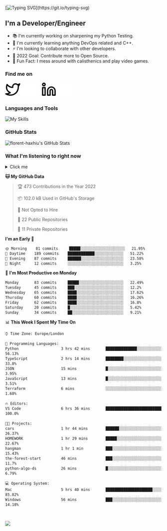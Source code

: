 [![Typing SVG](https://readme-typing-svg.herokuapp.com/?font=Edu+TAS+Beginner&size=32&color=white&lines=Welcome+to+my+Profile;)](https://git.io/typing-svg)

## I'm a Developer/Engineer

- 📚 I'm currently working on sharpening my Python Testing.
- 🏫 I'm currently learning anything DevOps related and C++.
- ⚡ I'm looking to collaborate with other developers.
- 🎯 2022 Goal: Contribute more to Open Source.
- 🎉 Fun Fact: I mess around with calisthenics and play video games.

### Find me on
[![website](./img/twitter-light.svg)](https://twitter.com/florenthaxhiu#gh-light-mode-only)
[![website](./img/twitter-dark.svg)](https://twitter.com/florenthaxhiu#gh-dark-mode-only)
&nbsp;&nbsp;
[![website](./img/linkedin-light.svg)](https://linkedin.com/in/florenthaxhiu#gh-light-mode-only)
[![website](./img/linkedin-dark.svg)](https://linkedin.com/in/florenthaxhiu#gh-dark-mode-only)

### Languages and Tools

![My Skills](https://skillicons.dev/icons?i=html,css,js,react,nodejs,python,django,postgres,sass,bootstrap,vscode,aws,bash,docker,kubernetes,figma,github,jenkins,linux,nginx,git)

### GitHub Stats

![florent-haxhiu's GitHub Stats](https://github-readme-stats.vercel.app/api?username=florent-haxhiu&show_icons=true&theme=dark)

<!-- ### Most used languages

<details>
    <summary>Click me</summary>



</details> -->

<!-- <br/> -->

### What I'm listening to right now

<details>
    <summary>Click me</summary>

[![spotify-github-profile](https://spotify-github-profile.vercel.app/api/view?uid=ndyngu2b76zsxvzypy6255y3y&cover_image=true&theme=natemoo-re&bar_color_cover=true&bar_color=57b654)](https://spotify-github-profile.vercel.app/api/view?uid=ndyngu2b76zsxvzypy6255y3y&redirect=true)

</details>

<!--START_SECTION:waka-->
**🐱 My GitHub Data** 

> 🏆 473 Contributions in the Year 2022
 > 
> 📦 102.0 kB Used in GitHub's Storage 
 > 
> 🚫 Not Opted to Hire
 > 
> 📜 22 Public Repositories 
 > 
> 🔑 11 Private Repositories  
 > 
**I'm an Early 🐤** 

```text
🌞 Morning    81 commits     █████░░░░░░░░░░░░░░░░░░░░   21.95% 
🌆 Daytime    189 commits    ████████████░░░░░░░░░░░░░   51.22% 
🌃 Evening    87 commits     ██████░░░░░░░░░░░░░░░░░░░   23.58% 
🌙 Night      12 commits     ░░░░░░░░░░░░░░░░░░░░░░░░░   3.25%

```
📅 **I'm Most Productive on Monday** 

```text
Monday       83 commits     █████░░░░░░░░░░░░░░░░░░░░   22.49% 
Tuesday      45 commits     ███░░░░░░░░░░░░░░░░░░░░░░   12.2% 
Wednesday    65 commits     ████░░░░░░░░░░░░░░░░░░░░░   17.62% 
Thursday     60 commits     ████░░░░░░░░░░░░░░░░░░░░░   16.26% 
Friday       62 commits     ████░░░░░░░░░░░░░░░░░░░░░   16.8% 
Saturday     20 commits     █░░░░░░░░░░░░░░░░░░░░░░░░   5.42% 
Sunday       34 commits     ██░░░░░░░░░░░░░░░░░░░░░░░   9.21%

```


📊 **This Week I Spent My Time On** 

```text
⌚︎ Time Zone: Europe/London

💬 Programming Languages: 
Python                   3 hrs 42 mins       ██████████████░░░░░░░░░░░   56.13% 
TypeScript               2 hrs 14 mins       ████████░░░░░░░░░░░░░░░░░   33.8% 
JSON                     15 mins             █░░░░░░░░░░░░░░░░░░░░░░░░   3.95% 
JavaScript               13 mins             █░░░░░░░░░░░░░░░░░░░░░░░░   3.51% 
Terraform                6 mins              ░░░░░░░░░░░░░░░░░░░░░░░░░   1.68%

🔥 Editors: 
VS Code                  6 hrs 36 mins       █████████████████████████   100.0%

🐱‍💻 Projects: 
cars                     1 hr 44 mins        ██████░░░░░░░░░░░░░░░░░░░   26.37% 
HOMEWORK                 1 hr 29 mins        █████░░░░░░░░░░░░░░░░░░░░   22.67% 
hangman                  1 hr 1 min          ███░░░░░░░░░░░░░░░░░░░░░░   15.43% 
the-forest-start         46 mins             ███░░░░░░░░░░░░░░░░░░░░░░   11.7% 
python-algo-ds           26 mins             █░░░░░░░░░░░░░░░░░░░░░░░░   6.79%

💻 Operating System: 
Mac                      5 hrs 40 mins       █████████████████████░░░░   85.82% 
Windows                  56 mins             ███░░░░░░░░░░░░░░░░░░░░░░   14.18%

```


<!--END_SECTION:waka-->

<br/>

![](https://visitor-badge.glitch.me/badge?page_id=florent-haxhiu.visitor-badge)

<!-- ### Metrics

![Metrics](https://metrics.lecoq.io/florent-haxhiu?template=classic&base.header=0&gists=1&lines=1) -->

<!-- 
- Hi, I’m @florent-haxhiu
- I’m currently working as Consultant at Sparta Global.
- How to reach me: 
    - Florent Haxhiu - [LinkedIn](https://www.linkedin.com/in/florenthaxhiu/)
    - Florent#7873 - Discord
    - Florent Haxhiu - [Twitter](https://twitter.com/florenthaxhiu) -->

<!---
florent-haxhiu/florent-haxhiu is a ✨ special ✨ repository because its `README.md` (this file) appears on your GitHub profile.
You can click the Preview link to take a look at your changes.
--->
